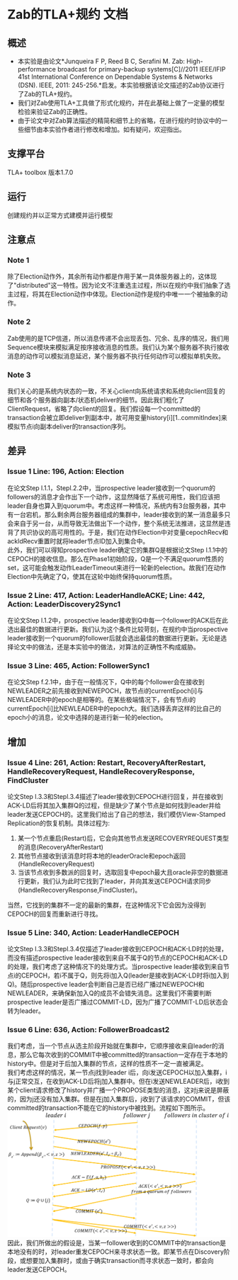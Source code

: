 # Zab的TLA+规约 文档

## 概述
-	本实验是由论文*Junqueira F P, Reed B C, Serafini M. Zab: High-performance broadcast for primary-backup systems[C]//2011 IEEE/IFIP 41st International Conference on Dependable Systems & Networks (DSN). IEEE, 2011: 245-256.*启发。本实验根据该论文描述的Zab协议进行了Zab的TLA+规约。
-	我们对Zab使用TLA+工具做了形式化规约，并在此基础上做了一定量的模型检验来验证Zab的正确性。
-	由于论文中对Zab算法描述的精简和细节上的省略，在进行规约时协议中的一些细节由本实验作者进行修改和增加。如有疑问，欢迎指出。

## 支撑平台
TLA+ toolbox 版本1.7.0

## 运行
创建规约并以正常方式建模并运行模型

## 注意点

### Note 1
除了Election动作外，其余所有动作都是作用于某一具体服务器上的，这体现了"distributed"这一特性。因为论文不注重选主过程，所以在规约中我们抽象了选主过程，将其在Election动作中体现。Election动作是规约中唯一一个被抽象的动作。

### Note 2
Zab使用的是TCP信道，所以消息传递不会出现丢包、冗余、乱序的情况，我们用Sequence模块来模拟满足按序接收消息的性质。我们认为某个服务器不执行接收消息的动作可以模拟消息延迟，某个服务器不执行任何动作可以模拟单机失败。

### Note 3
我们关心的是系统内状态的一致，不关心client向系统请求和系统向client回复的细节和各个服务器向副本/状态机deliver的细节。因此我们粗化了ClientRequest，省略了向client的回复。我们假设每一个committed的transaction会被立即deliver到副本中，故可用变量history[i][1..commitIndex]来模拟节点i向副本deliver的transaction序列。

## 差异

### Issue 1 Line: 196, Action: Election
在论文Step l.1.1，Stepl.2.2中，当prospective leader接收到一个quorum的followers的消息才会作出下一个动作，这显然降低了系统可用性，我们应该把leader自身也算入到quorum中。考虑这样一种情况，系统内有3台服务器，其中有一台宕机，那么剩余两台服务器组成的集群中，leader接收到的某一消息最多只会来自于另一台，从而导致无法做出下一个动作，整个系统无法推进，这显然是违背了共识协议的高可用性的。于是，我们在动作Election中对变量cepochRecv和ackldRecv重置时就将leader节点ID加入到集合中。  
此外，我们可以得知prospective leader确定它的集群Q是根据论文Step l.1.1中的CEPOCH的接收信息。那么在Phase1初始阶段，Q是一个不满足quorum性质的set，这可能会触发动作LeaderTimeout来进行一轮新的election。故我们在动作Election中先确定了Q，使其在这轮中始终保持quorum性质。


### Issue 2 Line: 417, Action: LeaderHandleACKE; Line: 442, Action: LeaderDiscovery2Sync1
在论文Step l.1.2中，prospective leader接收到Q中每一个follower的ACK后在此选出最佳的数据进行更新。我们认为这个条件比较苛刻，在规约中当prospective leader接收到一个quorum的follower后就会选出最佳的数据进行更新。无论是选择论文中的做法，还是本实验中的做法，对算法的正确性不构成威胁。

### Issue 3 Line: 465, Action: FollowerSync1
在论文Step f.2.1中，由于在一般情况下，Q中的每个follower会在接收到NEWLEADER之前先接收到NEWEPOCH，故节点i的currentEpoch[i]与NEWLEADER中的epoch是相等的。在某些极端情况下，会有节点i的currentEpoch[i]比NEWLEADER中的epoch大。我们选择丢弃这样的比自己的epoch小的消息，论文中选择的是进行新一轮的election。


## 增加

### Issue 4 Line: 261, Action: Restart, RecoveryAfterRestart, HandleRecoveryRequest, HandleRecoveryResponse, FindCluster
论文Step l.3.3和Stepl.3.4描述了leader接收到CEPOCH进行回复，并在接收到ACK-LD后将其加入集群Q的过程，但是缺少了某个节点是如何找到leader并给leader发送CEPOCH的。这里我们给出了自己的想法，我们模仿View-Stamped Replication的恢复机制。具体过程为:  
1.	某一个节点重启(Restart)后，它会向其他节点发送RECOVERYREQUEST类型的消息(RecoveryAfterRestart)	  
2.	其他节点接收到该消息时将本地的leaderOracle和epoch返回(HandleRecoveryRequest)  
3.	当该节点收到多数派的回复时，选取回复中epoch最大且oracle非空的数据进行更新，我们认为此时它找到了leader，并向其发送CEPOCH请求同步(HandleRecoveryResponse,FindCluster)。  

当然，它找到的集群不一定的最新的集群，在这种情况下它会因为没得到CEPOCH的回复而重新进行寻找。

### Issue 5 Line: 340, Action: LeaderHandleCEPOCH
论文Step l.3.3和Stepl.3.4仅描述了leader接收到CEPOCH和ACK-LD时的处理，而没有描述prospective leader接收到来自不属于Q的节点的CEPOCH和ACK-LD的处理，我们考虑了这种情况下的处理方式。当prospective leader接收到来自节点i的CEPOCH，若i不属于Q，则先将i加入Q(leader是接收到ACK-LD时将i加入到Q)。随后prospective leader会判断自己是否已经广播过NEWEPOCH和NEWLEADER，来确保新加入Q的成员不会错失消息。这里我们不需要判断prospective leader是否广播过COMMIT-LD，因为广播了COMMIT-LD后状态会转为leader。

### Issue 6 Line: 636, Action: FollowerBroadcast2
我们考虑，当一个节点从选主阶段开始就在集群中，它顺序接收来自leader的消息，那么它每次收到的COMMIT中被committed的transaction一定存在于本地的history中。但是对于后加入集群的节点，这样的性质不一定一直被满足。  
我们考虑这样的情况，某一节点j找到leader i后，向i发送CEPOCH以加入集群，i与j正常交互，在收到ACK-LD后将j加入集群中。但在i发送NEWLEADER后，i收到某个client请求修改了history并广播一个PROPOSE类型的消息，这对j来说是屏蔽的，因为j还没有加入集群。但是在j加入集群后，j收到了该请求的COMMIT，但该committed的transaction不能在它的history中被找到。流程如下图所示。
![pic recovery](picture/pic_recovery.PNG)  
因此，我们所做出的假设是，当某一follower收到的COMMIT中的transaction是本地没有的时，对leader重发CEPOCH来寻求状态一致。即某节点在Discovery阶段，或想要加入集群时，或由于确实transaction而寻求状态一致时，都会向leader发送CEPOCH。